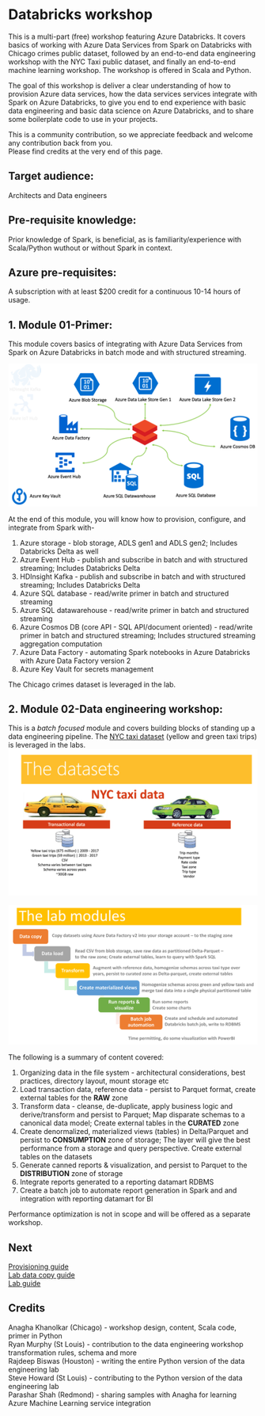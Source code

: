 # Databricks workshop

This is a multi-part (free) workshop featuring Azure Databricks. It covers basics of working with Azure Data Services from Spark on Databricks with Chicago crimes public dataset, followed by an end-to-end data engineering workshop with the NYC Taxi public dataset, and finally an end-to-end machine learning workshop.  The workshop is offered in Scala and Python.<br>

The goal of this workshop is deliver a clear understanding of how to provision Azure data services, how the data services services integrate with Spark on Azure Databricks, to give you end to end experience with basic data engineering and basic data science on Azure Databricks, and to share some boilerplate code to use in your projects.<br>  

This is a community contribution, so we appreciate feedback and welcome any contribution back from you.<br>
Please find credits at the very end of this page.<br>

## Target audience:
Architects and Data engineers<br>

##  Pre-requisite knowledge:
Prior knowledge of Spark, is beneficial, as is familiarity/experience with Scala/Python wuthout or without Spark in context.

## Azure pre-requisites:
A subscription with at least $200 credit for a continuous 10-14 hours of usage.<br>

## 1.  Module 01-Primer:
This module covers basics of integrating with Azure Data Services from Spark on Azure Databricks in batch mode and with structured streaming.<br>

![primer](images/1.png)

At the end of this module, you will know how to provision, configure, and integrate from Spark with-<br>
1.  Azure storage - blob storage, ADLS gen1 and ADLS gen2; Includes Databricks Delta as well<br>
2.  Azure Event Hub - publish and subscribe in batch and with structured streaming; Includes Databricks Delta<br>
3.  HDInsight Kafka - publish and subscribe in batch and with structured streaming; Includes Databricks Delta<br>
4.  Azure SQL database - read/write primer in batch and structured streaming<br>
5.  Azure SQL datawarehouse - read/write primer in batch and structured streaming<br>
6.  Azure Cosmos DB (core API - SQL API/document oriented) - read/write primer in batch and structured streaming; Includes structured streaming aggregation computation<br>
7.  Azure Data Factory - automating Spark notebooks in Azure Databricks with Azure Data Factory version 2<br>
8.  Azure Key Vault for secrets management<br>

The Chicago crimes dataset is leveraged in the lab.<br>

## 2.  Module 02-Data engineering workshop:
This is a *batch focused* module and covers building blocks of standing up a data engineering pipeline.  The [NYC taxi dataset](http://www.nyc.gov/html/tlc/html/about/trip_record_data.shtml) (yellow and green taxi trips) is leveraged in the labs.
<br>
![primer](images/2.png)
<br>
<br>
![primer](images/3.png)

The following is a summary of content covered:
1.  Organizing data in the file system  - architectural considerations, best practices, directory layout, mount storage etc<br>
2.  Load transaction data, reference data - persist to Parquet format, create external tables for the **RAW** zone<br>
3.  Transform data - cleanse, de-duplicate, apply business logic and derive/transform and persist to Parquet; Map disparate schemas to a canonical data model; Create external tables in the **CURATED** zone<br>
4.  Create denormalized, materialized views (tables) in Delta/Parquet and persist to **CONSUMPTION** zone of storage; The layer will give the best performance from a storage and query perspective.  Create external tables on the datasets<br>
5.  Generate canned reports & visualization, and persist to Parquet to the **DISTRIBUTION** zone of storage<br>
6.  Integrate reports generated to a reporting datamart RDBMS<br>
7.  Create a batch job to automate report generation in Spark and and integration with reporting datamart for BI<br>

Performance optimization is not in scope and will be offered as a separate workshop.

## Next
[Provisioning guide](docs/1-provisioning-guide/ProvisioningGuide.md)<br>
[Lab data copy guide](docs/3-data-copy-guide/README.md)<br>
[Lab guide](docs/2-lab-guide/README.md)

## Credits
Anagha Khanolkar (Chicago) - workshop design, content, Scala code, primer in Python<br>
Ryan Murphy (St Louis) - contribution to the data engineering workshop transformation rules, schema and more<br>
Rajdeep Biswas (Houston) - writing the entire Python version of the data engineering lab<br>
Steve Howard (St Louis) - contributing to the Python version of the data engineering lab<br>
Parashar Shah (Redmond) - sharing samples with Anagha for learning Azure Machine Learning service integration<br>

